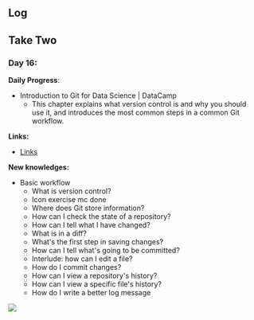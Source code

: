 

## Log


## Take Two

### Day 16:

**Daily Progress**: 
- Introduction to Git for Data Science | DataCamp
  - This chapter explains what version control is and why you should use it, and introduces the most common steps in a common Git workflow.



**Links:** 
- [Links](https://www.datacamp.com/courses/introduction-to-git-for-data-science)


**New knowledges:** 

- Basic workflow
    - What is version control?
    - Icon exercise mc done
    - Where does Git store information?
    - How can I check the state of a repository?
    - How can I tell what I have changed?
    - What is in a diff?
    - What's the first step in saving changes?
    - How can I tell what's going to be committed?
    - Interlude: how can I edit a file?
    - How do I commit changes?
    - How can I view a repository's history?
    - How can I view a specific file's history?
    - How do I write a better log message
    
![](https://i.imgur.com/mEnwbdW.png)    

